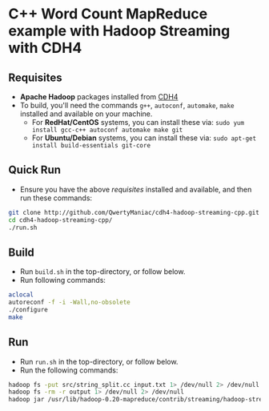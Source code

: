 C++ Word Count MapReduce example with Hadoop Streaming with CDH4
================================================================

Requisites
----------
* **Apache Hadoop** packages installed from [CDH4](http://www.cloudera.com/content/support/en/documentation/cdh4-documentation/cdh4-documentation-v4-latest.html)
* To build, you'll need the commands ``g++``, ``autoconf``, ``automake``, ``make`` installed and available on your machine.
  * For **RedHat/CentOS** systems, you can install these via: ``sudo yum install gcc-c++ autoconf automake make git``
  * For **Ubuntu/Debian** systems, you can install these via: ``sudo apt-get install build-essentials git-core``

Quick Run
---------
* Ensure you have the above _requisites_ installed and available, and then run these commands:

```bash
git clone http://github.com/QwertyManiac/cdh4-hadoop-streaming-cpp.git
cd cdh4-hadoop-streaming-cpp/
./run.sh
```

Build
-----

* Run ``build.sh`` in the top-directory, or follow below.
* Run following commands:

```bash
aclocal
autoreconf -f -i -Wall,no-obsolete
./configure
make
```

Run
---

* Run ``run.sh`` in the top-directory, or follow below.
* Run the following commands:

```bash
hadoop fs -put src/string_split.cc input.txt 1> /dev/null 2> /dev/null
hadoop fs -rm -r output 1> /dev/null 2> /dev/null
hadoop jar /usr/lib/hadoop-0.20-mapreduce/contrib/streaming/hadoop-streaming-*.jar -file ./src/word_count_mapper -mapper ./word_count_mapper -file ./src/word_count_reducer -reducer ./word_count_reducer -input input.txt -output output
```
